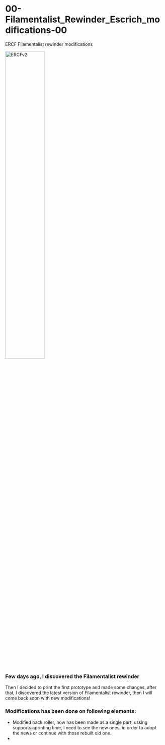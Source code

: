 # 00-Filamentalist_Rewinder_Escrich_modifications-00
ERCF Filamentalist rewinder modifications

<p align="left">
<img src="https://github.com/Escrich/00-Filamentalist_Rewinder_Escrich_modifications-00/blob/master/20250527%20Common/IMG20250526154720.jpg" alt='ERCFv2' width='50%'>
</p>

### Few days ago, I discovered the Filamentalist  rewinder

Then I decided to print the first prototype and made some changes, after that, I discovered the latest version of Filamentalist rewinder, then I will come back soon with new modifications!

### Modifications has been done on following elements:

- Modified back roller, now has been made as a single part, ussing supports aprinting time, I need to see the new ones, in order to adopt the news or continue with those rebuilt old one.
- 
